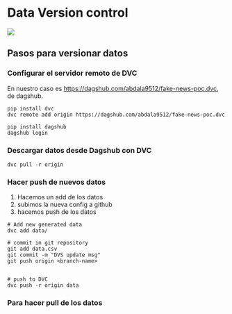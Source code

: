 # Data Version control 

![](https://repository-images.githubusercontent.com/83878269/a5c64400-8fdd-11ea-9851-ec57bc168db5)

## Pasos para versionar datos

### Configurar el servidor remoto de DVC
En nuestro caso es https://dagshub.com/abdala9512/fake-news-poc.dvc, de dagshub.
```
pip install dvc
dvc remote add origin https://dagshub.com/abdala9512/fake-news-poc.dvc
```



```
pip install dagshub
dagshub login

```
### Descargar datos desde Dagshub con DVC
```
dvc pull -r origin
```
### Hacer push de nuevos datos

1. Hacemos un add de los datos
2. subimos la nueva config a github
3. hacemos push de los datos
```
# Add new generated data 
dvc add data/

# commit in git repository
git add data.csv
git commit -m "DVS update msg"
git push origin <branch-name>


# push to DVC
dvc push -r origin data
```

### Para hacer pull de los datos

